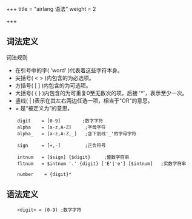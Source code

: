 +++
title = "airlang 语法"
weight = 2

+++

## 词法定义

词法规则
* 在引号中的字( 'word' )代表着这些字符本身。
* 尖括号( < > )内包含的为必选项。
* 方括号( [ ] )内包含的为可选项。
* 大括号( { } )内包含的为可重复0至无数次的项，后接 '*'，表示至少一次。
* 竖线( | )表示在其左右两边任选一项，相当于"OR"的意思。
* = 是“被定义为”的意思。

```ebnf
    digit    = [0-9]        ;数字字符
    alpha    = [a-z,A-Z]     ;字母字符
    alpha_   = [a-z,A-Z,_]   ;含下划线'_'的字母字符

    sign     = [+,-]         ;正负符号
    
    intnum   = [$sign] {$digit}     ;整数字符串
    fltnum   = $intnum '.' {digit} ['E'|'e'] [$intnum]   ;实数字符串

    number    = {digit}*
```
    

## 语法定义

```ebnf
    <digit> = (0-9) ;数字字符
```